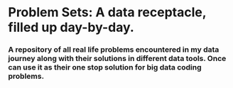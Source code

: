 # Problem Sets: A data receptacle, filled up day-by-day.
### A repository of all real life problems encountered in my data journey along with their solutions in different data tools. Once can use it as their one stop solution for big data coding problems.